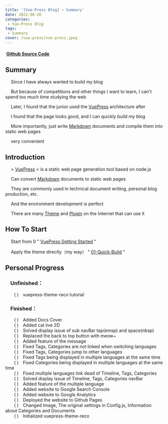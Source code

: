 ```yaml
---
title: '[Vue-Press Blog] ~ Summary' 
date: 2022-06-26
categories: 
 - Vue-Press Blog
tags:
 - Summary
cover: /vue-press/vue-press.jpeg
---
```


#### <i data-v-50777274="" class="iconfont reco-other" style="color: rgb(66, 152, 245);"></i> &nbsp;[Github Source Code](https://github.com/I-am-nothing/I-am-nothing.github.io)

## Summary

&emsp; Since I have always wanted to build my blog

&emsp; But because of competitions and other things I want to learn, I can't spend too much time studying the web

&emsp; Later, I found that the junior used the [VuePress](https://vuepress.vuejs.org/) architecture after
    
&emsp; I found that the page looks good, and I can quickly build my blog

&emsp; More importantly, just write [Markdown](https://www.markdownguide.org/) documents and compile them into static web pages

&emsp; very convenient

## Introduction

&emsp; > [VuePress](https://vuepress.vuejs.org/) < is a static web page generation tool based on node.js

&emsp; Can convert [Markdown](https://www.markdownguide.org/) documents to static web pages

&emsp; They are commonly used in technical document writing, personal blog production, etc.

&emsp; And the environment development is perfect

&emsp; There are many [Theme](https://github.com/topics/vuepress-theme) and [Plugin](https://vuepress.vuejs.org/zh/plugin/) on the Internet that can use it

## How To Start

&emsp; Start from 0 <Fa-ArrowRight/> " [VuePress Getting Started](https://vuepress.vuejs.org/zh/guide/getting-started.html) "

&emsp; Apply the theme directly（my way）<Fa-ArrowRight/> " [01-Quick-Build](/blogs/vue-puess/01-quick-build.html) "

## Personal Progress

### &emsp;Unfinished：

&emsp;&emsp;( <Fa-Wrench/> )&emsp;vuepress-theme-reco tutorial<br/>

### &emsp;Finished：

&emsp;&emsp;( <Fa-Check/> )&emsp;Added Docs Cover<br/>
&emsp;&emsp;( <Fa-Check/> )&emsp;Added cat live 2D<br/>
&emsp;&emsp;( <Fa-Check/> )&emsp;Solved display issue of sub navBar tap(emsp) and space(nbsp)<br/>
&emsp;&emsp;( <Fa-Check/> )&emsp;Replaced the back to top button with meow~<br/>
&emsp;&emsp;( <Fa-Check/> )&emsp;Added feature of the message<br/>
&emsp;&emsp;( <Fa-Check/> )&emsp;Fixed Tags, Categories are not linked when switching languages<br/>
&emsp;&emsp;( <Fa-Check/> )&emsp;Fixed Tags, Categories jump to other languages<br/>
&emsp;&emsp;( <Fa-Check/> )&emsp;Fixed Tags being displayed in multiple languages at the same time<br/>
&emsp;&emsp;( <Fa-Check/> )&emsp;Fixed Categories being displayed in multiple languages at the same time<br/>
&emsp;&emsp;( <Fa-Check/> )&emsp;Fixed multiple languages link dead of Timeline, Tags, Categories<br/>
&emsp;&emsp;( <Fa-Check/> )&emsp;Solved display issue of Timeline, Tags, Categories navBar<br/>
&emsp;&emsp;( <Fa-Check/> )&emsp;Added feature of the multiple language<br/>
&emsp;&emsp;( <Fa-Check/> )&emsp;Added website to Google Search Console<br/>
&emsp;&emsp;( <Fa-Check/> )&emsp;Added website to Google Analytics<br/>
&emsp;&emsp;( <Fa-Check/> )&emsp;Deployed the website to Github Pages<br/>
&emsp;&emsp;( <Fa-Check/> )&emsp;Changed Image, The original settings in Config.js, Information about Categories and Documents<br/>
&emsp;&emsp;( <Fa-Check/> )&emsp;Initialized vuepress-theme-reco<br/>
